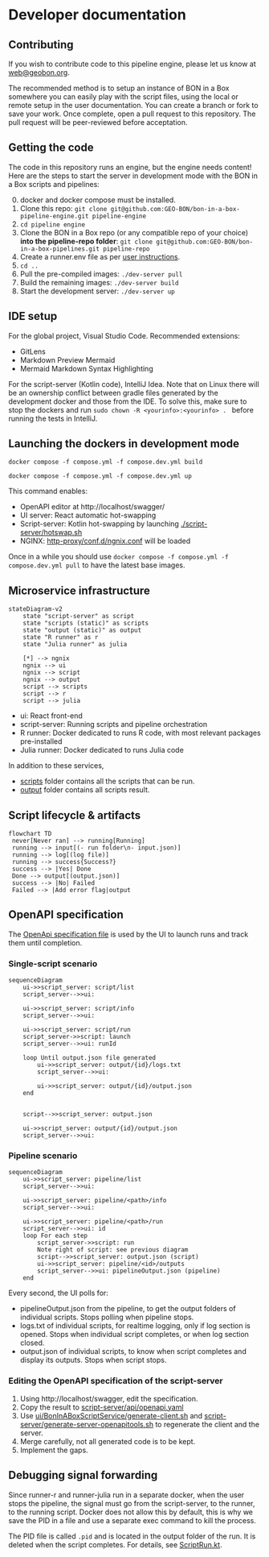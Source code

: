 # Developer documentation

## Contributing
If you wish to contribute code to this pipeline engine, please let us know at web@geobon.org.

The recommended method is to setup an instance of BON in a Box somewhere you can easily play with the script files, using the local or remote setup in the user documentation. You can create a branch or fork to save your work. Once complete, open a pull request to this repository. The pull request will be peer-reviewed before acceptation.

## Getting the code
The code in this repository runs an engine, but the engine needs content! Here are the steps to start the server in development mode with the BON in a Box scripts and pipelines:

0. docker and docker compose must be installed.
1. Clone this repo: `git clone git@github.com:GEO-BON/bon-in-a-box-pipeline-engine.git pipeline-engine`
2. `cd pipeline engine`
3. Clone the BON in a Box repo (or any compatible repo of your choice) **into the pipeline-repo folder**: `git clone git@github.com:GEO-BON/bon-in-a-box-pipelines.git pipeline-repo`
4. Create a runner.env file as per [user instructions](README-user.md#running-the-servers-locally).
5. `cd ..`
6. Pull the pre-compiled images: `./dev-server pull`
7. Build the remaining images: `./dev-server build`
5. Start the development server: `./dev-server up`

## IDE setup

For the global project, Visual Studio Code. Recommended extensions:
- GitLens
- Markdown Preview Mermaid
- Mermaid Markdown Syntax Highlighting

For the script-server (Kotlin code), IntelliJ Idea. Note that on Linux there will be an ownership conflict between gradle files generated by the development docker and those from the IDE. To solve this, make sure to stop the dockers and run `sudo chown -R <yourinfo>:<yourinfo> . ` before running the tests in IntelliJ.

## Launching the dockers in development mode
`docker compose -f compose.yml -f compose.dev.yml build`

`docker compose -f compose.yml -f compose.dev.yml up`

This command enables:
- OpenAPI editor at http://localhost/swagger/
- UI server: React automatic hot-swapping
- Script-server: Kotlin hot-swapping by launching [./script-server/hotswap.sh](../script-server/hotswap.sh)
- NGINX: [http-proxy/conf.d/ngnix.conf](../http-proxy/conf.d/ngnix.conf) will be loaded

Once in a while you should use `docker compose -f compose.yml -f compose.dev.yml pull` to have the latest base images.

## Microservice infrastructure

```mermaid
stateDiagram-v2
    state "script-server" as script
    state "scripts (static)" as scripts
    state "output (static)" as output
    state "R runner" as r
    state "Julia runner" as julia

    [*] --> ngnix
    ngnix --> ui
    ngnix --> script
    ngnix --> output
    script --> scripts
    script --> r
    script --> julia
```

- ui: React front-end
- script-server: Running scripts and pipeline orchestration
- R runner: Docker dedicated to runs R code, with most relevant packages pre-installed
- Julia runner: Docker dedicated to runs Julia code

In addition to these services, 
- [scripts](../scripts/) folder contains all the scripts that can be run.
- [output](../output/) folder contains all scripts result.

## Script lifecycle & artifacts
```mermaid
flowchart TD
 never[Never ran] --> running[Running]
 running --> input[(- run folder\n- input.json)]
 running --> log[(log file)]
 running --> success{Success?}
 success --> |Yes| Done
 Done --> output[(output.json)]
 success --> |No| Failed
 Failed --> |Add error flag|output
```

## OpenAPI specification

The [OpenApi specification file](../script-server/api/openapi.yaml) is used by the UI to launch runs and track them until completion.

### Single-script scenario
```mermaid
sequenceDiagram
    ui->>script_server: script/list
    script_server-->>ui: 

    ui->>script_server: script/info
    script_server-->>ui: 

    ui->>script_server: script/run
    script_server->>script: launch
    script_server-->>ui: runId

    loop Until output.json file generated
        ui->>script_server: output/{id}/logs.txt
        script_server-->>ui: 

        ui->>script_server: output/{id}/output.json
    end

   
    script-->>script_server: output.json

    ui->>script_server: output/{id}/output.json
    script_server-->>ui: 

```

### Pipeline scenario
```mermaid
sequenceDiagram
    ui->>script_server: pipeline/list
    script_server-->>ui: 

    ui->>script_server: pipeline/<path>/info
    script_server-->>ui: 

    ui->>script_server: pipeline/<path>/run
    script_server-->>ui: id
    loop For each step
        script_server->>script: run
        Note right of script: see previous diagram
        script-->>script_server: output.json (script)
        ui->>script_server: pipeline/<id>/outputs
        script_server-->>ui: pipelineOutput.json (pipeline)
    end

```

Every second, the UI polls for:
- pipelineOutput.json from the pipeline, to get the output folders of individual scripts. Stops polling when pipeline stops.
- logs.txt of individual scripts, for realtime logging, only if log section is opened. Stops when individual script completes, or when log section closed.
- output.json of individual scripts, to know when script completes and display its outputs. Stops when script stops.


### Editing the OpenAPI specification of the script-server
1. Using http://localhost/swagger, edit the specification.
2. Copy the result to [script-server/api/openapi.yaml](../script-server/api/openapi.yaml)
3. Use [ui/BonInABoxScriptService/generate-client.sh](../ui/BonInABoxScriptService/generate-client.sh) and  [script-server/generate-server-openapitools.sh](../script-server/generate-server-openapitools.sh) to regenerate the client and the server.
4. Merge carefully, not all generated code is to be kept.
5. Implement the gaps.

## Debugging signal forwarding
Since runner-r and runner-julia run in a separate docker, when the user stops the pipeline, the signal must go from the script-server, to the runner, to the running script. Docker does not allow this by default, this is why we save the PID in a file and use a separate exec command to kill the process.

The PID file is called `.pid` and is located in the output folder of the run. It is deleted when the script completes. For details, see [ScriptRun.kt](./script-server/src/main/kotlin/org/geobon/script/ScriptRun.kt).
